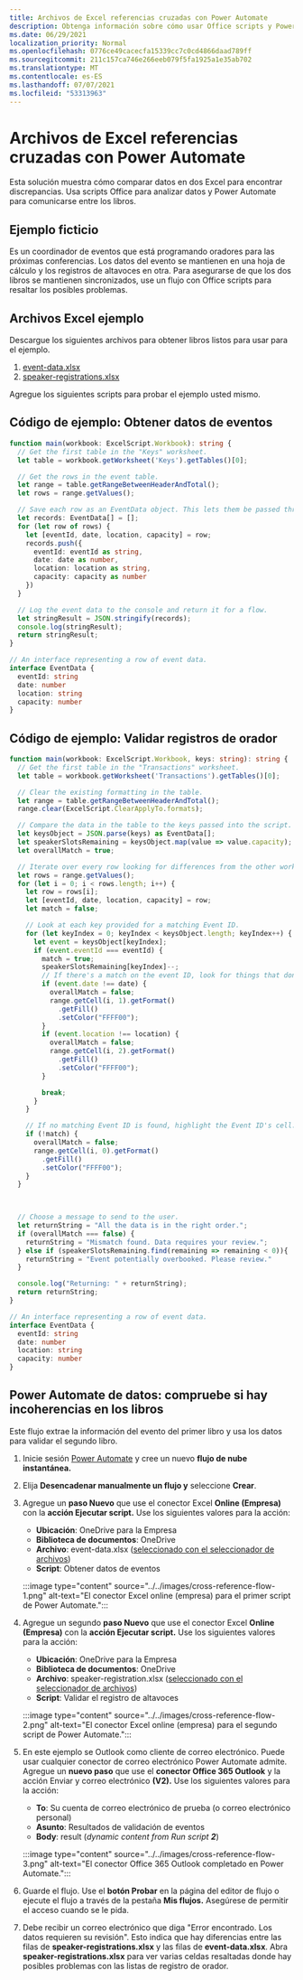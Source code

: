 ```yaml
---
title: Archivos de Excel referencias cruzadas con Power Automate
description: Obtenga información sobre cómo usar Office scripts y Power Automate para hacer referencia cruzada y dar formato a un Excel archivo.
ms.date: 06/29/2021
localization_priority: Normal
ms.openlocfilehash: 0776ce49cacecfa15339cc7c0cd4866daad789ff
ms.sourcegitcommit: 211c157ca746e266eeb079f5fa1925a1e35ab702
ms.translationtype: MT
ms.contentlocale: es-ES
ms.lasthandoff: 07/07/2021
ms.locfileid: "53313963"
---
```

# <a name="cross-reference-excel-files-with-power-automate"></a>Archivos de Excel referencias cruzadas con Power Automate

Esta solución muestra cómo comparar datos en dos Excel para encontrar discrepancias. Usa scripts Office para analizar datos y Power Automate para comunicarse entre los libros.

## <a name="example-scenario"></a>Ejemplo ficticio

Es un coordinador de eventos que está programando oradores para las próximas conferencias. Los datos del evento se mantienen en una hoja de cálculo y los registros de altavoces en otra. Para asegurarse de que los dos libros se mantienen sincronizados, use un flujo con Office scripts para resaltar los posibles problemas.

## <a name="sample-excel-files"></a>Archivos Excel ejemplo

Descargue los siguientes archivos para obtener libros listos para usar para el ejemplo.

1. <a href="event-data.xlsx">event-data.xlsx</a>
1. <a href="speaker-registrations.xlsx">speaker-registrations.xlsx</a>

Agregue los siguientes scripts para probar el ejemplo usted mismo.

## <a name="sample-code-get-event-data"></a>Código de ejemplo: Obtener datos de eventos

```TypeScript
function main(workbook: ExcelScript.Workbook): string {
  // Get the first table in the "Keys" worksheet.
  let table = workbook.getWorksheet('Keys').getTables()[0];

  // Get the rows in the event table.
  let range = table.getRangeBetweenHeaderAndTotal();
  let rows = range.getValues();

  // Save each row as an EventData object. This lets them be passed through Power Automate.
  let records: EventData[] = [];
  for (let row of rows) {
    let [eventId, date, location, capacity] = row;
    records.push({
      eventId: eventId as string,
      date: date as number,
      location: location as string,
      capacity: capacity as number
    })
  }

  // Log the event data to the console and return it for a flow.
  let stringResult = JSON.stringify(records);
  console.log(stringResult);
  return stringResult;
}

// An interface representing a row of event data.
interface EventData {
  eventId: string
  date: number
  location: string
  capacity: number
}
```

## <a name="sample-code-validate-speaker-registrations"></a>Código de ejemplo: Validar registros de orador

```TypeScript
function main(workbook: ExcelScript.Workbook, keys: string): string {
  // Get the first table in the "Transactions" worksheet.
  let table = workbook.getWorksheet('Transactions').getTables()[0];

  // Clear the existing formatting in the table.
  let range = table.getRangeBetweenHeaderAndTotal();
  range.clear(ExcelScript.ClearApplyTo.formats);

  // Compare the data in the table to the keys passed into the script.
  let keysObject = JSON.parse(keys) as EventData[];
  let speakerSlotsRemaining = keysObject.map(value => value.capacity);
  let overallMatch = true;

  // Iterate over every row looking for differences from the other worksheet.
  let rows = range.getValues();
  for (let i = 0; i < rows.length; i++) {
    let row = rows[i];
    let [eventId, date, location, capacity] = row;
    let match = false;

    // Look at each key provided for a matching Event ID.
    for (let keyIndex = 0; keyIndex < keysObject.length; keyIndex++) {
      let event = keysObject[keyIndex];
      if (event.eventId === eventId) {
        match = true;
        speakerSlotsRemaining[keyIndex]--;
        // If there's a match on the event ID, look for things that don't match and highlight them.
        if (event.date !== date) {
          overallMatch = false;
          range.getCell(i, 1).getFormat()
            .getFill()
            .setColor("FFFF00");
        }
        if (event.location !== location) {
          overallMatch = false;
          range.getCell(i, 2).getFormat()
            .getFill()
            .setColor("FFFF00");
        }

        break;
      }
    }

    // If no matching Event ID is found, highlight the Event ID's cell.
    if (!match) {
      overallMatch = false;
      range.getCell(i, 0).getFormat()
        .getFill()
        .setColor("FFFF00");
    }
  }

  

  // Choose a message to send to the user.
  let returnString = "All the data is in the right order.";
  if (overallMatch === false) {
    returnString = "Mismatch found. Data requires your review.";
  } else if (speakerSlotsRemaining.find(remaining => remaining < 0)){
    returnString = "Event potentially overbooked. Please review."
  }

  console.log("Returning: " + returnString);
  return returnString;
}

// An interface representing a row of event data.
interface EventData {
  eventId: string
  date: number
  location: string
  capacity: number
}
```

## <a name="power-automate-flow-check-for-inconsistencies-across-the-workbooks"></a>Power Automate de datos: compruebe si hay incoherencias en los libros

Este flujo extrae la información del evento del primer libro y usa los datos para validar el segundo libro.

1. Inicie sesión [Power Automate](https://flow.microsoft.com) y cree un nuevo **flujo de nube instantánea.**
1. Elija **Desencadenar manualmente un flujo y** seleccione **Crear**.
1. Agregue un **paso Nuevo** que use el conector Excel **Online (Empresa)** con la **acción Ejecutar script.** Use los siguientes valores para la acción:
    * **Ubicación**: OneDrive para la Empresa
    * **Biblioteca de documentos**: OneDrive
    * **Archivo**: event-data.xlsx ([seleccionado con el seleccionador de archivos](../../testing/power-automate-troubleshooting.md#select-workbooks-with-the-file-browser-control))
    * **Script**: Obtener datos de eventos

    :::image type="content" source="../../images/cross-reference-flow-1.png" alt-text="El conector Excel online (empresa) para el primer script de Power Automate.":::

1. Agregue un segundo **paso Nuevo** que use el conector Excel **Online (Empresa)** con la **acción Ejecutar script.** Use los siguientes valores para la acción:
    * **Ubicación**: OneDrive para la Empresa
    * **Biblioteca de documentos**: OneDrive
    * **Archivo**: speaker-registration.xlsx ([seleccionado con el seleccionador de archivos](../../testing/power-automate-troubleshooting.md#select-workbooks-with-the-file-browser-control))
    * **Script**: Validar el registro de altavoces

    :::image type="content" source="../../images/cross-reference-flow-2.png" alt-text="El conector Excel online (empresa) para el segundo script de Power Automate.":::
1. En este ejemplo se Outlook como cliente de correo electrónico. Puede usar cualquier conector de correo electrónico Power Automate admite. Agregue un **nuevo paso** que use el **conector Office 365 Outlook** y la acción Enviar y correo electrónico **(V2).** Use los siguientes valores para la acción:
    * **To**: Su cuenta de correo electrónico de prueba (o correo electrónico personal)
    * **Asunto**: Resultados de validación de eventos
    * **Body**: result (_dynamic content from Run script **2**_)

    :::image type="content" source="../../images/cross-reference-flow-3.png" alt-text="El conector Office 365 Outlook completado en Power Automate.":::
1. Guarde el flujo. Use el **botón Probar** en la página del editor de flujo o ejecute el flujo a través de la pestaña **Mis flujos.** Asegúrese de permitir el acceso cuando se le pida.
1. Debe recibir un correo electrónico que diga "Error encontrado. Los datos requieren su revisión". Esto indica que hay diferencias entre las filas de **speaker-registrations.xlsx** y las filas de **event-data.xlsx**. Abra **speaker-registrations.xlsx** para ver varias celdas resaltadas donde hay posibles problemas con las listas de registro de orador.
